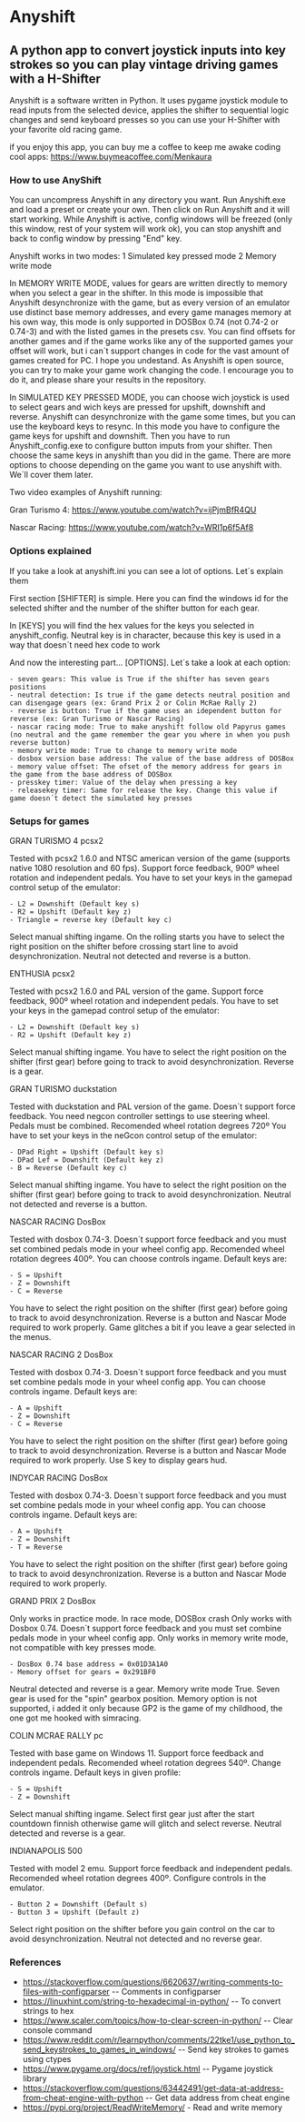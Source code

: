 # Anyshift
## A python app to convert joystick inputs into key strokes so you can play vintage driving games with a H-Shifter

Anyshift is a software written in Python. It uses pygame joystick module to read inputs from the selected device, applies the shifter to sequential logic changes and send keyboard presses so you can use your H-Shifter with your favorite old racing game.

if you enjoy this app, you can buy me a coffee to keep me awake coding cool apps: https://www.buymeacoffee.com/Menkaura

### How to use AnyShift

You can uncompress Anyshift in any directory you want. Run Anyshift.exe and load a preset or create your own. Then click on Run Anyshift and it will start working. While Anyshift is active, config windows will be freezed (only this window, rest of your system will work ok), you can stop anyshift and back to config window by pressing "End" key.

Anyshift works in two modes:
    1 Simulated key pressed mode
    2 Memory write mode

In MEMORY WRITE MODE, values for gears are written directly to memory when you select a gear in the shifter. In this mode is impossible that Anyshift desynchronize with the game, but as every version of an emulator use distinct base memory addresses, and every game manages memory at his own way, this mode is only supported in DOSBox 0.74 (not 0.74-2 or 0.74-3) and with the listed games in the presets csv. You can find offsets for another games and if the game works like any of the supported games your offset will work, but i can´t support changes in code for the vast amount of games created for PC. I hope you undestand. As Anyshift is open source, you can try to make your game work changing the code. I encourage you to do it, and please share your results in the repository.

In SIMULATED KEY PRESSED MODE, you can choose wich joystick is used to select gears and wich keys are pressed for upshift, downshift and reverse. Anyshift can desynchronize with the game some times, but you can use the keyboard keys to resync. In this mode you have to configure the game keys for upshift and downshift. Then you have to run Anyshift_config.exe to configure button imputs from your shifter. Then choose the same keys in anyshift than you did in the game. There are more options to choose depending on the game you want to use anyshift with. We´ll cover them later.

Two video examples of Anyshift running:

Gran Turismo 4:
https://www.youtube.com/watch?v=ijPjmBfR4QU

Nascar Racing:
https://www.youtube.com/watch?v=WRI1p6f5Af8

### Options explained

If you take a look at anyshift.ini you can see a lot of options. Let´s explain them

First section [SHIFTER] is simple. Here you can find the windows id for the selected shifter and the number of the shifter button for each gear.

In [KEYS] you will find the hex values for the keys you selected in anyshift_config. Neutral key is in character, because this key is used in a way that doesn´t need hex code to work

And now the interesting part... [OPTIONS]. Let´s take a look at each option:

    - seven gears: This value is True if the shifter has seven gears positions
    - neutral detection: Is true if the game detects neutral position and can disengage gears (ex: Grand Prix 2 or Colin McRae Rally 2)
    - reverse is button: True if the game uses an idependent button for reverse (ex: Gran Turismo or Nascar Racing)
    - nascar racing mode: True to make anyshift follow old Papyrus games (no neutral and the game remember the gear you where in when you push reverse button)
    - memory write mode: True to change to memory write mode
    - dosbox version base address: The value of the base address of DOSBox
    - memory value offset: The ofset of the memory address for gears in the game from the base address of DOSBox
    - presskey timer: Value of the delay when pressing a key
    - releasekey timer: Same for release the key. Change this value if game doesn´t detect the simulated key presses

### Setups for games

GRAN TURISMO 4 pcsx2

Tested with pcsx2 1.6.0 and NTSC american version of the game (supports native 1080 resolution and 60 fps). Support force feedback, 900º wheel rotation and independent pedals.
You have to set your keys in the gamepad control setup of the emulator:

    - L2 = Downshift (Default key s)
    - R2 = Upshift (Default key z)
    - Triangle = reverse key (Default key c)

Select manual shifting ingame.
On the rolling starts you have to select the right position on the shifter before crossing start line to avoid desynchronization.
Neutral not detected and reverse is a button.

ENTHUSIA pcsx2

Tested with pcsx2 1.6.0 and PAL version of the game. Support force feedback, 900º wheel rotation and independent pedals. 
You have to set your keys in the gamepad control setup of the emulator:

    - L2 = Downshift (Default key s)
    - R2 = Upshift (Default key z)

Select manual shifting ingame. 
You have to select the right position on the shifter (first gear) before going to track to avoid desynchronization. 
Reverse is a gear.

GRAN TURISMO duckstation

Tested with duckstation and PAL version of the game. Doesn´t support force feedback. You need negcon controller settings to use steering wheel. Pedals must be combined.
Recomended wheel rotation degrees 720º
You have to set your keys in the neGcon control setup of the emulator:

    - DPad Right = Upshift (Default key s)
    - DPad Lef = Downshift (Default key z)
    - B = Reverse (Default key c)

Select manual shifting ingame. 
You have to select the right position on the shifter (first gear) before going to track to avoid desynchronization. 
Neutral not detected and reverse is a button.

NASCAR RACING DosBox

Tested with dosbox 0.74-3. Doesn´t support force feedback and you must set combined pedals mode in your wheel config app. 
Recomended wheel rotation degrees 400º. 
You can choose controls ingame. Default keys are:

    - S = Upshift
    - Z = Downshift
    - C = Reverse

You have to select the right position on the shifter (first gear) before going to track to avoid desynchronization. 
Reverse is a button and Nascar Mode required to work properly. 
Game glitches a bit if you leave a gear selected in the menus. 

NASCAR RACING 2 DosBox

Tested with dosbox 0.74-3. Doesn´t support force feedback and you must set combine pedals mode in your wheel config app. 
You can choose controls ingame. Default keys are:
    
    - A = Upshift
    - Z = Downshift
    - C = Reverse

You have to select the right position on the shifter (first gear) before going to track to avoid desynchronization. 
Reverse is a button and Nascar Mode required to work properly. 
Use S key to display gears hud. 

INDYCAR RACING DosBox

Tested with dosbox 0.74-3. Doesn´t support force feedback and you must set combine pedals mode in your wheel config app. 
You can choose controls ingame. Default keys are:
    
    - A = Upshift
    - Z = Downshift
    - T = Reverse

You have to select the right position on the shifter (first gear) before going to track to avoid desynchronization. 
Reverse is a button and Nascar Mode required to work properly. 

GRAND PRIX 2 DosBox

Only works in practice mode. In race mode, DOSBox crash
Only works with Dosbox 0.74. Doesn´t support force feedback and you must set combine pedals mode in your wheel config app.
Only works in memory write mode, not compatible with key presses mode.

    - DosBox 0.74 base address = 0x01D3A1A0
    - Memory offset for gears = 0x291BF0

Neutral detected and reverse is a gear. Memory write mode True. Seven gear is used for the "spin" gearbox position. 
Memory option is not supported, i added it only because GP2 is the game of my childhood, the one got me hooked with simracing.

COLIN MCRAE RALLY pc

Tested with base game on Windows 11. Support force feedback and independent pedals. 
Recomended wheel rotation degrees 540º. 
Change controls ingame. Default keys in given profile:

    - S = Upshift
    - Z = Downshift

Select manual shifting ingame. 
Select first gear just after the start countdown finnish otherwise game will glitch and select reverse. 
Neutral detected and reverse is a gear. 

INDIANAPOLIS 500

Tested with model 2 emu. Support force feedback and independent pedals. 
Recomended wheel rotation degrees 400º. 
Configure controls in the emulator. 
    
    - Button 2 = Downshift (Default s)
    - Button 3 = Upshift (Default z)

Select right position on the shifter before you gain control on the car to avoid desynchronization. 
Neutral not detected and no reverse gear. 

### References 

- https://stackoverflow.com/questions/6620637/writing-comments-to-files-with-configparser  -- Comments in configparser
- https://linuxhint.com/string-to-hexadecimal-in-python/ -- To convert strings to hex
- https://www.scaler.com/topics/how-to-clear-screen-in-python/ -- Clear console command
- https://www.reddit.com/r/learnpython/comments/22tke1/use_python_to_send_keystrokes_to_games_in_windows/  -- Send key strokes to games using ctypes
- https://www.pygame.org/docs/ref/joystick.html -- Pygame joystick library 
- https://stackoverflow.com/questions/63442491/get-data-at-address-from-cheat-engine-with-python  -- Get data address from cheat engine
- https://pypi.org/project/ReadWriteMemory/  - Read and write memory